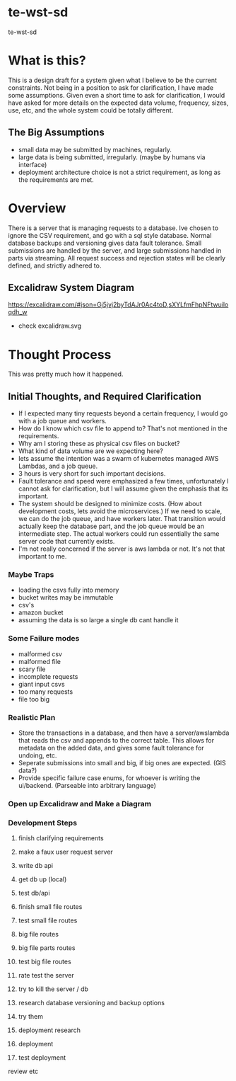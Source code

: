 # te-wst-sd
te-wst-sd

# What is this?
This is a design draft for a system given what I believe to be the current constraints.
Not being in a position to ask for clarification, I have made some assumptions. 
Given even a short time to ask for clarification, I would have asked for more details on the expected data volume, frequency, sizes, use, etc, and the whole system could be totally different. 

## The Big Assumptions
- small data may be submitted by machines, regularly.
- large data is being submitted, irregularly. (maybe by humans via interface)
- deployment architecture choice is not a strict requirement, as long as the requirements are met.

# Overview
There is a server that is managing requests to a database. 
Ive chosen to ignore the CSV requirement, and go with a sql style database.
Normal database backups and versioning gives data fault tolerance.
Small submissions are handled by the server, and large submissions handled in parts via streaming.
All request success and rejection states will be clearly defined, and strictly adhered to.

## Excalidraw System Diagram
https://excalidraw.com/#json=Gj5jvj2byTdAJr0Ac4toD,sXYLfmFhpNFtwuiloqdh_w
- check excalidraw.svg

# Thought Process 
This was pretty much how it happened.

## Initial Thoughts, and Required Clarification
- If I expected many tiny requests beyond a certain frequency, I would go with a job queue and workers.
- How do I know which csv file to append to? That's not mentioned in the requirements.
- Why am I storing these as physical csv files on bucket?
- What kind of data volume are we expecting here?
- lets assume the intention was a swarm of kubernetes managed AWS Lambdas, and a job queue.
- 3 hours is very short for such important decisions.
- Fault tolerance and speed were emphasized a few times, unfortunately I cannot ask for clarification, but I will 
assume given the emphasis that its important.
- The system should be designed to minimize costs. (How about development costs, lets avoid the microservices.)
    If we need to scale, we can do the job queue, and have workers later. 
    That transition would actually keep the database part, and the job queue would be an intermediate step.
    The actual workers could run essentially the same server code that currently exists.
- I'm not really concerned if the server is aws lambda or not. It's not that important to me. 


### Maybe Traps
- loading the csvs fully into memory
- bucket writes may be immutable
- csv's 
- amazon bucket
- assuming the data is so large a single db cant handle it

### Some Failure modes
- malformed csv
- malformed file
- scary file
- incomplete requests
- giant input csvs
- too many requests
- file too big

### Realistic Plan
- Store the transactions in a database, and then have a server/awslambda that reads the csv and appends to the correct table. This allows for metadata on the added data, and gives some fault tolerance for undoing, etc.
- Seperate submissions into small and big, if big ones are expected. (GIS data?)
- Provide specific failure case enums, for whoever is writing the ui/backend. (Parseable into arbitrary language)

### Open up Excalidraw and Make a Diagram

### Development Steps
1. finish clarifying requirements
2. make a faux user request server
3. write db api
4. get db up (local)
5. test db/api
6. finish small file routes

7. test small file routes

7. big file routes
8. big file parts routes

9. test big file routes

10. rate test the server
11. try to kill the server / db

12. research database versioning and backup options
13. try them

14. deployment research
15. deployment
16. test deployment

review etc

